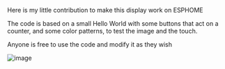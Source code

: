 Here is my little contribution to make this display work on ESPHOME

The code is based on a small Hello World with some buttons that act on a counter, and some color patterns, to test the image and the touch.

Anyone is free to use the code and modify it as they wish

![image](https://github.com/user-attachments/assets/b7f164c7-0c8a-464d-8cdb-563c03caad72)
